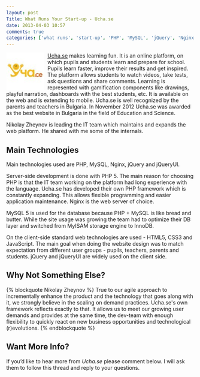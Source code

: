 ```yaml
---
layout: post
Title: What Runs Your Start-up - Ucha.se
date: 2013-04-03 10:57
comments: true
categories: ['what runs', 'start-up', 'PHP', 'MySQL', 'jQuery', 'Nginx']
---
```


<img src="/images/startup/uchase.jpg" alt="Ucha.se logo" style="float:left;margin-right:10px;"/>


[Ucha.se](http://ucha.se/) makes learning fun. It is an online platform,
on which pupils and students learn and prepare for school. Pupils learn faster,
improve their results and get inspired. The platform allows students to watch
videos, take tests, ask questions and share comments. Learning is represented
with gamification components like drawings, playful narration, dashboards with
the best students, etc. It is available on the web and is extending to mobile.
Ucha.se is well recognized by the parents and teachers in Bulgaria.
In November 2012 Ucha.se was awarded as the best website in Bulgaria in the
field of Education and Science.

Nikolay Zheynov is leading the IT team which maintains and expands the web platform.
He shared with me some of the internals.

Main Technologies
----------------

Main technologies used are PHP, MySQL, Nginx, jQuery and jQueryUI.


Server-side development is done with PHP 5. The main reason for choosing PHP is
that the IT team working on the platform had long experience with the language.
Ucha.se has developed their own PHP framework which is constantly expanding.
This allows flexible programming and easier application maintenance.
Nginx is the web server of choice.

MySQL 5 is used for the database because PHP + MySQL is like bread and butter.
While the site usage was growing the team had to optimize their DB layer and switched
from MyISAM storage engine to InnoDB.

On the client-side standard web technologies are used - HTML5, CSS3 and JavaScript.
The main goal when doing the website design was to match expectation from different
user groups - pupils, teachers, parents and students.
jQuery and jQueryUI are widely used on the client side.


Why Not Something Else?
-----------------------

{% blockquote Nikolay Zheynov %}
True to our agile approach to incrementally enhance the product and the technology
that goes along with it, we strongly believe in the scaling on demand practices.
Ucha.se's own framework reflects exactly to that. It allows us to meet our growing
user demands and provides at the same time, the dev-team with enough flexibility to
quickly react on new business opportunities and technological (r)evolutions.
{% endblockquote %}

Want More Info?
---------------

If you’d like to hear more from *Ucha.se* please comment below.
I will ask them to follow this thread and reply to your questions.

